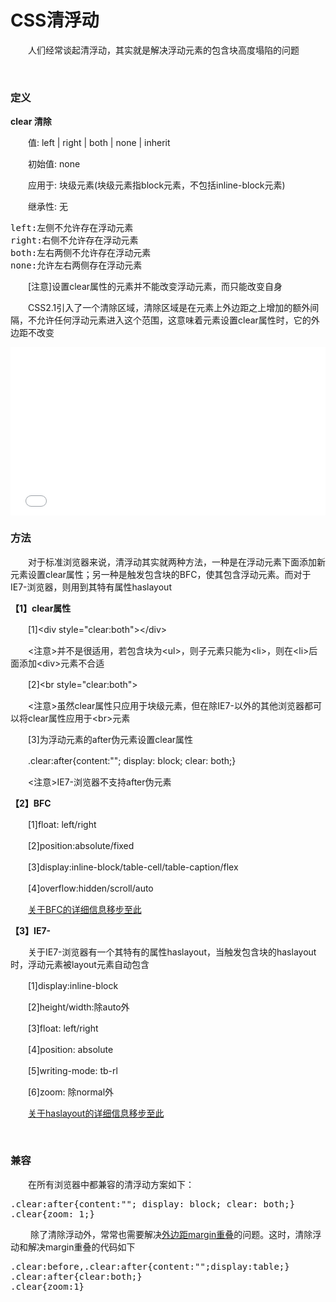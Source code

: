 # CSS清浮动

 　　人们经常谈起清浮动，其实就是解决浮动元素的包含块高度塌陷的问题

&nbsp;

### 定义

**clear 清除**

　　值: left | right | both | none | inherit

　　初始值: none

　　应用于: 块级元素(块级元素指block元素，不包括inline-block元素)

　　继承性: 无

<div class="cnblogs_code">
<pre>left:左侧不允许存在浮动元素
right:右侧不允许存在浮动元素
both:左右两侧不允许存在浮动元素
none:允许左右两侧存在浮动元素</pre>
</div>

 　　[注意]设置clear属性的元素并不能改变浮动元素，而只能改变自身

　　CSS2.1引入了一个清除区域，清除区域是在元素上外边距之上增加的额外间隔，不允许任何浮动元素进入这个范围，这意味着元素设置clear属性时，它的外边距不改变

<iframe style="width: 100%; height: 269px;" src="{{book.demo}}/css/float/f7.html" frameborder="0" width="320" height="240"></iframe>

### 方法

 　　对于标准浏览器来说，清浮动其实就两种方法，一种是在浮动元素下面添加新元素设置clear属性；另一种是触发包含块的BFC，使其包含浮动元素。而对于IE7-浏览器，则用到其特有属性haslayout

**【1】clear属性**

　　[1]&lt;div style="clear:both"&gt;&lt;/div&gt;

　　&lt;注意&gt;并不是很适用，若包含块为&lt;ul&gt;，则子元素只能为&lt;li&gt;，则在&lt;li&gt;后面添加&lt;div&gt;元素不合适

　　[2]&lt;br style="clear:both"&gt;

　　&lt;注意&gt;虽然clear属性只应用于块级元素，但在除IE7-以外的其他浏览器都可以将clear属性应用于&lt;br&gt;元素

　　[3]为浮动元素的after伪元素设置clear属性

　　.clear:after{content:""; display: block; clear: both;}

　　&lt;注意&gt;IE7-浏览器不支持after伪元素

**【2】BFC**

　　[1]float: left/right

　　[2]position:absolute/fixed

　　[3]display:inline-block/table-cell/table-caption/flex

　　[4]overflow:hidden/scroll/auto

　　[关于BFC的详细信息移步至此](http://www.cnblogs.com/xiaohuochai/p/5248536.html)

**【3】IE7-**

　　关于IE7-浏览器有一个其特有的属性haslayout，当触发包含块的haslayout时，浮动元素被layout元素自动包含

　　[1]display:inline-block

　　[2]height/width:除auto外

　　[3]float: left/right

　　[4]position: absolute

　　[5]writing-mode: tb-rl

　　[6]zoom: 除normal外

　　[关于haslayout的详细信息移步至此](http://www.cnblogs.com/xiaohuochai/p/4845314.html)

&nbsp;

### 兼容

 　　在所有浏览器中都兼容的清浮动方案如下：

<div class="cnblogs_code">
<pre>.clear:after{content:""; display: block; clear: both;}
.clear{zoom: 1;}</pre>
</div>

&nbsp;　　除了清除浮动外，常常也需要解决[外边距margin重叠](http://www.cnblogs.com/xiaohuochai/p/6255046.html#anchor1)的问题。这时，清除浮动和解决margin重叠的代码如下

<div class="cnblogs_code">
<pre>.clear:before,.clear:after{content:"";display:table;}
.clear:after{clear:both;}
.clear{zoom:1}</pre>
</div>

